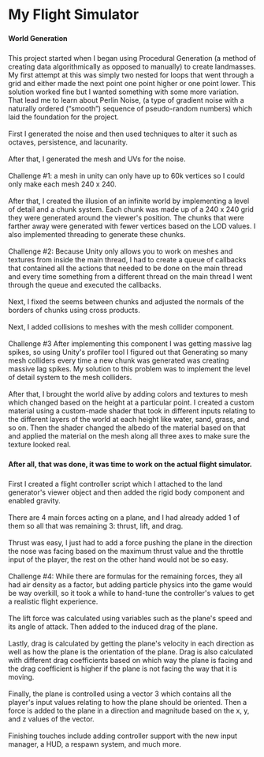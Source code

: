 <h1 align="left">My Flight Simulator</h1>

###

<h4 align="left">World Generation</h4>

###

<p align="left">This project started when I began using Procedural Generation (a method of creating data algorithmically as opposed to manually) to create landmasses. My first attempt at this was simply two nested for loops that went through a grid and either made the next point one point higher or one point lower. This solution worked fine but I wanted something with some more variation.<br>That lead me to learn about Perlin Noise, (a type of gradient noise with a naturally ordered (“smooth”) sequence of pseudo-random numbers) which laid the foundation for the project.<br><br>First I generated the noise and then used techniques to alter it such as octaves, persistence, and lacunarity.<br><br>After that, I generated the mesh and UVs for the noise. <br><br>Challenge #1: a mesh in unity can only have up to 60k vertices so I could only make each mesh 240 x 240.<br><br>After that, I created the illusion of an infinite world by implementing a level of detail and a chunk system. Each chunk was made up of a 240 x 240 grid they were generated around the viewer's position. The chunks that were farther away were generated with fewer vertices based on the LOD values. I also implemented threading to generate these chunks.<br><br>Challenge #2:   Because Unity only allows you to work on meshes and textures from inside the main thread, I had to create a queue of callbacks that contained all the actions that needed to be done on the main thread and every time something from a different thread on the main thread I went through the queue and executed the callbacks.<br><br>Next, I fixed the seems between chunks and adjusted the normals of the borders of chunks using cross products.<br><br>Next, I added collisions to meshes with the mesh collider component.<br><br>Challenge #3 After implementing this component I was getting massive lag spikes, so using Unity's profiler tool I figured out that Generating so many mesh colliders every time a new chunk was generated was creating massive lag spikes. My solution to this problem was to implement the level of detail system to the mesh colliders.<br><br>After that, I brought the world alive by adding colors and textures to mesh which changed based on the height at a particular point. I created a custom material using a custom-made shader that took in different inputs relating to the different layers of the world at each height like water, sand, grass, and so on. Then the shader changed the albedo of the material based on that and applied the material on the mesh along all three axes to make sure the texture looked real.</p>

###

<h4 align="left">After all, that was done, it was time to work on the actual flight simulator.</h4>

###

<p align="left">First I created a flight controller script which I attached to the land generator's viewer object and then added the rigid body component and enabled gravity.<br><br>There are 4 main forces acting on a plane, and I had already added 1 of them so all that was remaining 3: thrust, lift, and drag.<br><br>Thrust was easy, I just had to add a force pushing the plane in the direction the nose was facing based on the maximum thrust value and the throttle input of the player, the rest on the other hand would not be so easy.<br><br>Challenge #4: While there are formulas for the remaining forces, they all had air density as a factor, but adding particle physics into the game would be way overkill, so it took a while to hand-tune the controller's values to get a realistic flight experience.<br><br>The lift force was calculated using variables such as the plane's speed and its angle of attack. Then added to the induced drag of the plane.<br><br>Lastly, drag is calculated by getting the plane's velocity in each direction as well as how the plane is the orientation of the plane. Drag is also calculated with different drag coefficients based on which way the plane is facing and the drag coefficient is higher if the plane is not facing the way that it is moving.<br><br>Finally, the plane is controlled using a vector 3 which contains all the player's input values relating to how the plane should be oriented. Then a force is added to the plane in a direction and magnitude based on the x, y, and z values of the vector.<br><br>Finishing touches include adding controller support with the new input manager, a HUD, a respawn system, and much more.</p>

###
